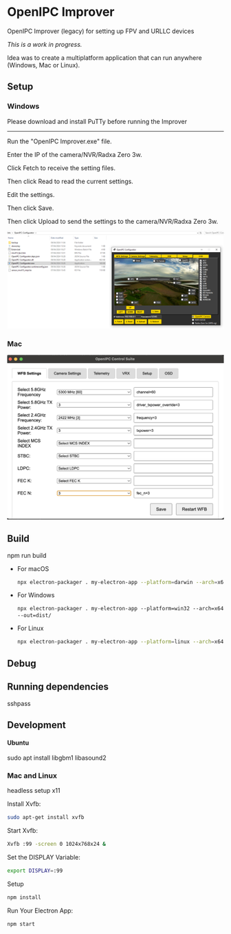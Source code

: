 # OpenIPC Improver

OpenIPC Improver (legacy) for setting up FPV and URLLC devices

*This is a work in progress.*

Idea was to create a multiplatform application that can run anywhere (Windows, Mac or Linux).


## Setup


### Windows

Please download and install PuTTy before running the Improver

---

Run the "OpenIPC Improver.exe" file.

Enter the IP of the camera/NVR/Radxa Zero 3w.

Click Fetch to receive the setting files.

Then click Read to read the current settings.

Edit the settings.

Then click Save.

Then click Upload to send the settings to the camera/NVR/Radxa Zero 3w.

![alt text](./images/configurator.png)

### Mac

![alt text](./images/openipc-control-suite.png)



## Build
npm run build

* For macOS
    ```bash
    npx electron-packager . my-electron-app --platform=darwin --arch=x64 --out=dist/
    ```

* For Windows
    ```shell
    npx electron-packager . my-electron-app --platform=win32 --arch=x64 --out=dist/
    ```

* For Linux
    ```bash
    npx electron-packager . my-electron-app --platform=linux --arch=x64 --out=dist/
    ```



## Debug





## Running dependencies

sshpass



## Development

#### Ubuntu

sudo apt install libgbm1 libasound2

### Mac and Linux

headless setup x11

Install Xvfb:
```bash
sudo apt-get install xvfb
```
Start Xvfb:
```bash
Xvfb :99 -screen 0 1024x768x24 &
```

Set the DISPLAY Variable:
```bash
export DISPLAY=:99
```

Setup
```bash
npm install
```

Run Your Electron App:

```bash
npm start
```
